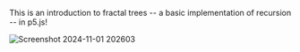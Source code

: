 This is an introduction to fractal trees -- a basic implementation of recursion -- in p5.js!

![Screenshot 2024-11-01 202603](https://github.com/user-attachments/assets/06e040d7-5a19-4179-bdbe-65c0d8e8d628)
